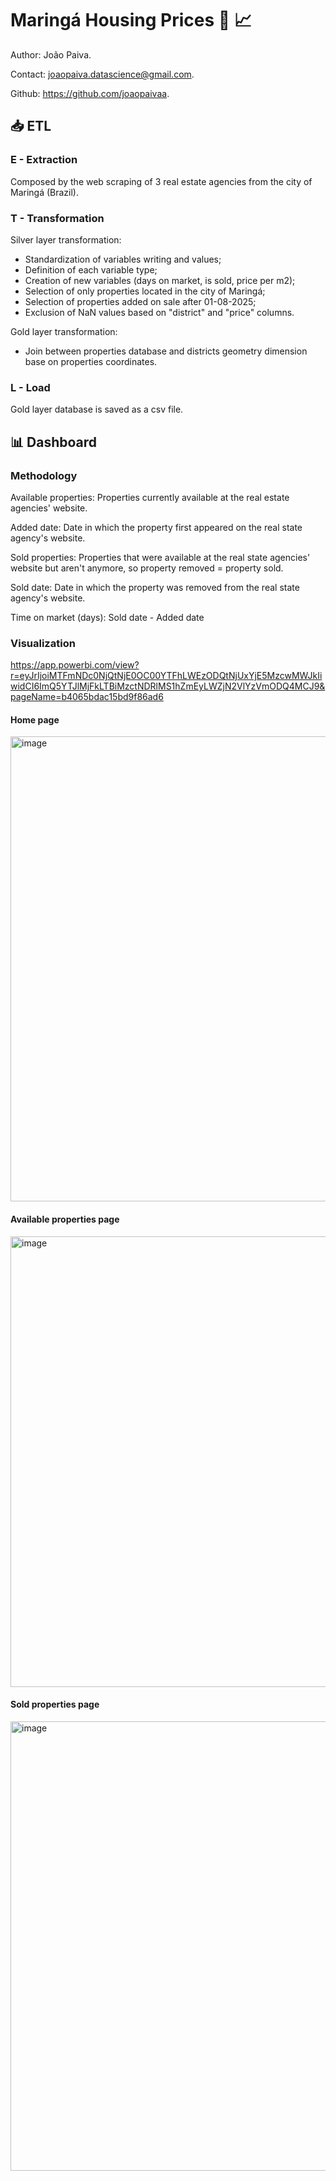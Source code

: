 # Maringá Housing Prices :office: :chart_with_upwards_trend:

Author: João Paiva.

Contact: joaopaiva.datascience@gmail.com.

Github: https://github.com/joaopaivaa.

## :inbox_tray: ETL

### E - Extraction

Composed by the web scraping of 3 real estate agencies from the city of Maringá (Brazil).

### T - Transformation

Silver layer transformation:
* Standardization of variables writing and values;
* Definition of each variable type;
* Creation of new variables (days on market, is sold, price per m2);
* Selection of only properties located in the city of Maringá;
* Selection of properties added on sale after 01-08-2025;
* Exclusion of NaN values based on "district" and "price" columns.

Gold layer transformation:
* Join between properties database and districts geometry dimension base on properties coordinates.

### L - Load

Gold layer database is saved as a csv file.

## :bar_chart: Dashboard

### Methodology

Available properties: Properties currently available at the real estate agencies' website.

Added date: Date in which the property first appeared on the real state agency's website.

Sold properties: Properties that were available at the real state agencies' website but aren't anymore, so property removed = property sold.

Sold date: Date in which the property was removed from the real state agency's website.

Time on market (days): Sold date - Added date

### Visualization

https://app.powerbi.com/view?r=eyJrIjoiMTFmNDc0NjQtNjE0OC00YTFhLWEzODQtNjUxYjE5MzcwMWJkIiwidCI6ImQ5YTJlMjFkLTBiMzctNDRlMS1hZmEyLWZjN2VlYzVmODQ4MCJ9&pageName=b4065bdac15bd9f86ad6

#### Home page

<img width="1334" height="744" alt="image" src="https://github.com/user-attachments/assets/bf641160-b456-43ea-9725-6153d46d6731" />

#### Available properties page

<img width="1295" height="721" alt="image" src="https://github.com/user-attachments/assets/b3a0f58b-888e-4855-a728-5c9fdd4e5cb7" />

#### Sold properties page

<img width="1296" height="719" alt="image" src="https://github.com/user-attachments/assets/14f8ceb7-dc2b-4588-931a-ce9c18aee9f5" />
